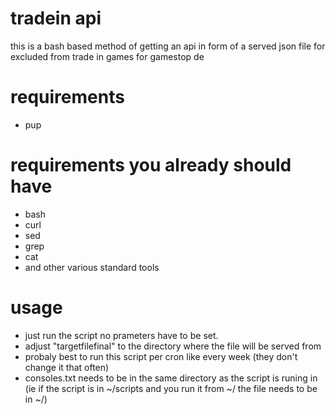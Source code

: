 # tradein api
this is a bash based method of getting an api in form of a served json file for excluded from trade in games for gamestop de

# requirements
- pup

# requirements you already should have
- bash
- curl
- sed
- grep
- cat
- and other various standard tools

# usage
- just run the script no prameters have to be set.
- adjust "targetfilefinal" to the directory where the file will be served from
- probaly best to run this script per cron like every week (they don't change it that often)
- consoles.txt needs to be in the same directory as the script is runing in (ie if the script is in ~/scripts and you run it from ~/ the file needs to be in ~/)
